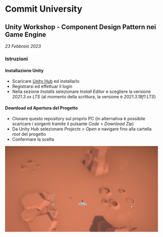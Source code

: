 # Commit University
## Unity Workshop - Component Design Pattern nei Game Engine
_23 Febbraio 2023_

### Istruzioni

#### Installazione Unity

* Scaricare [Unity Hub](https://unity.com/unity-hub) ed installarlo
* Registrarsi ed effettuar il login
* Nella sezione _Installs_ selezionare _Install Editor_ e scegliere la versione _2021.3.xx LTS_ (al momento della scrittura, la versione è _2021.3.18f1 LTS_)

#### Download ed Apertura del Progetto

* Clonare questo repository sul proprio PC (in alternativa è possibile scaricare i sorgenti tramite il pulsante _Code > Download Zip_)
* Da Unity Hub selezionare _Projects > Open_ e navigare fino alla cartella _root_ del progetto
* Confermare la scelta

![Cover 01](https://github.com/marcosecchi/commituniversity-20230223/blob/master/cover.png)
 
